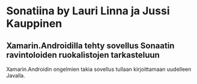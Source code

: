 # Sonatiina by Lauri Linna ja Jussi Kauppinen
## Xamarin.Androidilla tehty sovellus Sonaatin ravintoloiden ruokalistojen tarkasteluun

Xamarin.Androidin ongelmien takia sovellus tullaan kirjoittamaan uudelleen Javalla.
